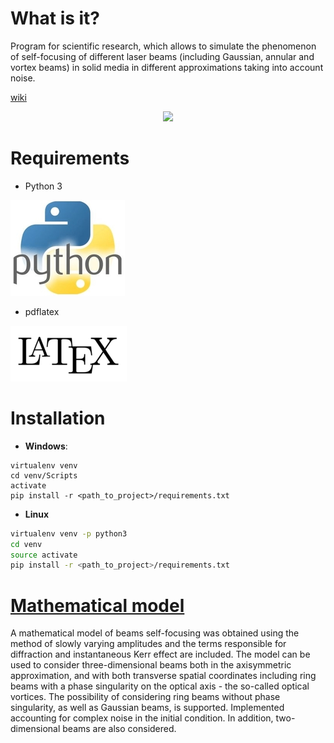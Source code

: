 # What is it?

Program for scientific research, which allows to simulate the phenomenon of self-focusing of different laser beams (including Gaussian, annular and vortex beams) in solid media in different approximations taking into account noise.

[wiki](https://github.com/VasilyevEvgeny/self-focusing/wiki)

<p align="center">
<img src=resources/demonstration.gif>
</p>

# Requirements

* Python 3

![python](resources/python.jpg)

* pdflatex

![latex](resources/latex.png)

# Installation

* **Windows**:
```pwsh
virtualenv venv
cd venv/Scripts
activate
pip install -r <path_to_project>/requirements.txt
```

* **Linux**
```bash
virtualenv venv -p python3
cd venv
source activate
pip install -r <path_to_project>/requirements.txt
```

# [Mathematical model](math_model/math_model.pdf)

A mathematical model of beams self-focusing was obtained using the method of slowly varying amplitudes and the terms responsible for diffraction and instantaneous Kerr effect are included. The model can be used to consider three-dimensional beams both in the axisymmetric approximation, and with both transverse spatial coordinates including ring beams with a phase singularity on the optical axis - the so-called optical vortices. The possibility of considering ring beams without phase singularity, as well as Gaussian beams, is supported. Implemented accounting for complex noise in the initial condition. In addition, two-dimensional beams are also considered.
